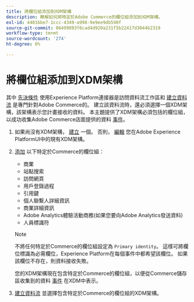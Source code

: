 ```yaml
---
title: 將欄位組添加到XDM架構
description: 瞭解如何將特定於Adobe Commerce的欄位組添加到XDM架構。
exl-id: 4401bbe7-1ccc-4349-a998-9e9ee9db590f
source-git-commit: 06499893f6cad4d920a231f5b22417d3044b2319
workflow-type: tm+mt
source-wordcount: '274'
ht-degree: 0%

---
```


# 將欄位組添加到XDM架構

其中 [先決條件](overview.md#prereqs) 使用Experience Platform連接器是訪問資料流工作區和 [建立資料流](https://experienceleague.adobe.com/docs/experience-platform/edge/datastreams/overview.html?lang=en) 是專門針對Adobe Commerce的。 建立該資料流時，還必須選擇一個XDM架構，該架構表示您計畫接收的資料。 本主題提供了XDM架構必須包括的欄位組，以成功收集Adobe Commerce店面提供的資料 [事件](events.md)。

1. 如果尚沒有XDM架構， [建立](https://experienceleague.adobe.com/docs/experience-platform/xdm/ui/resources/schemas.html?lang=en#create) 一個。 否則， [編輯](https://experienceleague.adobe.com/docs/experience-platform/xdm/ui/resources/schemas.html?lang=en#edit) 您在Adobe Experience PlatformUI中的現有XDM架構。

1. [添加](https://experienceleague.adobe.com/docs/experience-platform/xdm/ui/resources/schemas.html?lang=en#add-field-groups) 以下特定於Commerce的欄位組：

   - 商業
   - 站點搜索
   - 訪問網頁
   - 用戶登錄過程
   - 引用鍵
   - 個人聯繫人詳細資訊
   - 商業詳細資訊
   - Adobe Analytics體驗活動商務(如果您要向Adobe Analytics發送資料)
   - 人員標識符

   >[!NOTE]
   >
   > 不將任何特定於Commerce的欄位組設定為 `Primary identity`。 這樣可將欄位標識為必需欄位，Experience Platform在每個事件中都希望該欄位。 如果該欄位不存在，則資料接收失敗。

   您的XDM架構現在包含特定於Commerce的欄位組，以便從Commerce儲存區收集到的資料 [事件](events.md) 在XDM中表示。

1. [建立資料流](https://experienceleague.adobe.com/docs/experience-platform/edge/datastreams/overview.html) 並選擇包含特定於Commerce的欄位組的XDM架構。
